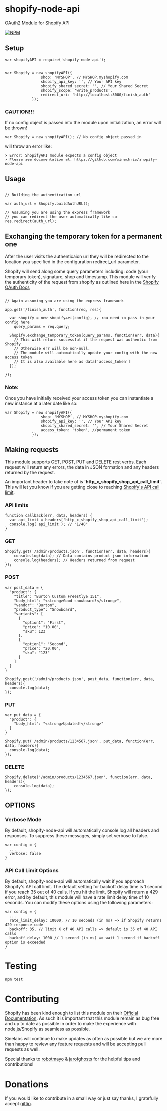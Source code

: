 shopify-node-api
================

OAuth2 Module for Shopify API

[![NPM](https://nodei.co/npm/shopify-node-api.png?downloads=true&stars=true)](https://nodei.co/npm/shopify-node-api/)

## Setup

~~~
var shopifyAPI = require('shopify-node-api');


var Shopify = new shopifyAPI({
                shop: 'MYSHOP', // MYSHOP.myshopify.com
                shopify_api_key: '', // Your API key
                shopify_shared_secret: '', // Your Shared Secret
                shopify_scope: 'write_products',
                redirect_uri: 'http://localhost:3000/finish_auth'
            });

~~~

### CAUTION!!!

If no config object is passed into the module upon initialization, an error will be thrown!

~~~
var Shopify = new shopifyAPI(); // No config object passed in
~~~

will throw an error like:

~~~
> Error: ShopifyAPI module expects a config object
> Please see documentation at: https://github.com/sinechris/shopify-node-api
~~~

## Usage

~~~

// Building the authentication url

var auth_url = Shopify.buildAuthURL();

// Assuming you are using the express framework
// you can redirect the user automatically like so
res.redirect(auth_url);

~~~


## Exchanging the temporary token for a permanent one

After the user visits the authenticaion url they will be redirected to the location you specified in the configuration redirect_url parameter.

Shopify will send along some query parameters including: code (your temporary token), signature, shop and timestamp. This module will verify the authenticity of the request from shopify as outlined here in the [Shopify OAuth Docs](http://docs.shopify.com/api/tutorials/oauth)

~~~

// Again assuming you are using the express framework

app.get('/finish_auth', function(req, res){

  var Shopify = new shopifyAPI(config), // You need to pass in your config here
    query_params = req.query;

  Shopify.exchange_temporary_token(query_params, function(err, data){
    // This will return successful if the request was authentic from Shopify
    // Otherwise err will be non-null.
    // The module will automatically update your config with the new access token
    // It is also available here as data['access_token']
  });

});

~~~

### Note:

Once you have initially received your access token you can instantiate a new instance at a later date like so:

~~~
var Shopify = new shopifyAPI({
                shop: 'MYSHOP', // MYSHOP.myshopify.com
                shopify_api_key: '', // Your API key
                shopify_shared_secret: '', // Your Shared Secret
                access_token: 'token', //permanent token
            });

~~~



## Making requests

This module supports GET, POST, PUT and DELETE rest verbs. Each request will return any errors, the data in JSON formation and any headers returned by the request.

An important header to take note of is **'http_x_shopify_shop_api_call_limit'**. This will let you know if you are getting close to reaching [Shopify's API call limit](http://docs.shopify.com/api/tutorials/learning-to-respect-the-api-call-limit).

### API limits

~~~
function callback(err, data, headers) {
  var api_limit = headers['http_x_shopify_shop_api_call_limit'];
  console.log( api_limit ); // "1/40"
}
~~~

### GET

~~~
Shopify.get('/admin/products.json', function(err, data, headers){
    console.log(data); // Data contains product json information
    console.log(headers); // Headers returned from request
});

~~~

### POST

~~~
var post_data = {
  "product": {
    "title": "Burton Custom Freestlye 151",
    "body_html": "<strong>Good snowboard!</strong>",
    "vendor": "Burton",
    "product_type": "Snowboard",
    "variants": [
      {
        "option1": "First",
        "price": "10.00",
        "sku": 123
      },
      {
        "option1": "Second",
        "price": "20.00",
        "sku": "123"
      }
    ]
  }
}

Shopify.post('/admin/products.json', post_data, function(err, data, headers){
  console.log(data);
});
~~~

### PUT

~~~
var put_data = {
  "product": {
    "body_html": "<strong>Updated!</strong>"
  }
}

Shopify.put('/admin/products/1234567.json', put_data, function(err, data, headers){
  console.log(data);
});
~~~

### DELETE

~~~
Shopify.delete('/admin/products/1234567.json', function(err, data, headers){
    console.log(data);
});
~~~

## OPTIONS


### Verbose Mode

By default, shopify-node-api will automatically console.log all headers and responses. To suppress these messages, simply set verbose to false.

~~~
var config = {
  ...
  verbose: false
}
~~~


### API Call Limit Options

By default, shopify-node-api will automatically wait if you approach Shopify's API call limit. The default setting for backoff delay time is 1 second if you reach 35 out of 40 calls. If you hit the limit, Shopify will return a 429 error, and by default, this module will have a rate limit delay time of 10 seconds. You can modify these options using the following parameters: 

~~~
var config = {
  ...
  rate_limit_delay: 10000, // 10 seconds (in ms) => if Shopify returns 429 response code
  backoff: 35, // limit X of 40 API calls => default is 35 of 40 API calls
  backoff_delay: 1000 // 1 second (in ms) => wait 1 second if backoff option is exceeded
}
~~~


# Testing

~~~
npm test
~~~


# Contributing

Shopify has been kind enough to list this module on their [Official Documentation](http://docs.shopify.com/api/libraries/node). As such it is important that this module remain as bug free and up to date as possible in order to make the experience with node.js/Shopify as seamless as possible.

Sinelabs will continue to make updates as often as possible but we are more than happy to review any feature requests and will be accepting pull requests as well.

Special thanks to [robotmayo](https://github.com/robotmayo) & [jarofghosts](https://github.com/jarofghosts) for the helpful tips and contributions!

# Donations

If you would like to contribute in a small way or just say thanks, I gratefully accept [gittip](https://www.gittip.com/sinechris/).
